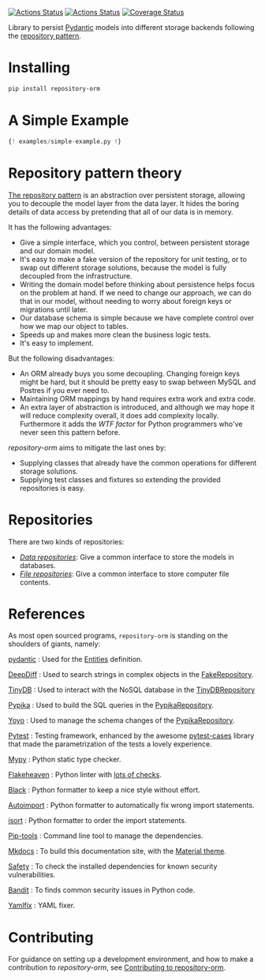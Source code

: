 [![Actions Status](https://github.com/lyz-code/repository-orm/workflows/Tests/badge.svg)](https://github.com/lyz-code/repository-orm/actions)
[![Actions Status](https://github.com/lyz-code/repository-orm/workflows/Build/badge.svg)](https://github.com/lyz-code/repository-orm/actions)
[![Coverage Status](https://coveralls.io/repos/github/lyz-code/repository-orm/badge.svg?branch=master)](https://coveralls.io/github/lyz-code/repository-orm?branch=master)

Library to persist [Pydantic](https://pydantic-docs.helpmanual.io/) models into
different storage backends following the [repository
pattern](https://lyz-code.github.io/blue-book/architecture/repository_pattern/).

# Installing

```bash
pip install repository-orm
```

# A Simple Example

```python
{! examples/simple-example.py !}
```

# Repository pattern theory

[The repository
pattern](https://www.cosmicpython.com/book/chapter_02_repository.html) is an
abstraction over persistent storage, allowing you to decouple the model layer
from the data layer. It hides the boring details of data access by pretending
that all of our data is in memory.

It has the following advantages:

* Give a simple interface, which you control, between persistent storage and
    our domain model.
* It's easy to make a fake version of the repository for unit testing, or to
    swap out different storage solutions, because the model is fully decoupled
    from the infrastructure.
* Writing the domain model before thinking about persistence helps focus on
    the problem at hand. If we need to change our approach, we can do that in
    our model, without needing to worry about foreign keys or migrations until
    later.
* Our database schema is simple because we have complete control over how
    we map our object to tables.
* Speeds up and makes more clean the business logic tests.
* It's easy to implement.

But the following disadvantages:

* An ORM already buys you some decoupling. Changing foreign keys might be hard,
    but it should be pretty easy to swap between MySQL and Postres if you ever
    need to.
* Maintaining ORM mappings by hand requires extra work and extra code.
* An extra layer of abstraction is introduced, and although we may hope it will
    reduce complexity overall, it does add complexity locally. Furthermore it
    adds the *WTF factor* for Python programmers who've never seen this pattern
    before.

*repository-orm* aims to mitigate the last ones by:

* Supplying classes that already have the common operations for different
    storage solutions.
* Supplying test classes and fixtures so extending the provided repositories is
    easy.

# Repositories

There are two kinds of repositories:

* [*Data repositories*](repositories.md): Give a common interface to store the
    models in databases.
* [*File repositories*](file_repositories.md): Give a common interface to store
    computer file contents.

# References

As most open sourced programs, `repository-orm` is standing on the shoulders of
giants, namely:

[pydantic](https://pydantic-docs.helpmanual.io/)
: Used for the [Entities](models.md#entities) definition.

[DeepDiff](https://deepdiff.readthedocs.io)
: Used to search strings in complex objects in the
    [FakeRepository](fake_repository.md).

[TinyDB](https://tinydb.readthedocs.io/en/latest/usage.html)
: Used to interact with the NoSQL database in the
    [TinyDBRepository](tinydb_repository.md)

[Pypika](https://pypika.readthedocs.io/en/latest/)
: Used to build the SQL queries in the [PypikaRepository](pypika_repository.md).

[Yoyo](https://ollycope.com/software/yoyo/latest)
: Used to manage the schema changes of the
    [PypikaRepository](pypika_repository.md).

[Pytest](https://docs.pytest.org/en/latest)
: Testing framework, enhanced by the awesome
    [pytest-cases](https://smarie.github.io/python-pytest-cases/) library that made
    the parametrization of the tests a lovely experience.

[Mypy](https://mypy.readthedocs.io/en/stable/)
: Python static type checker.

[Flakeheaven](https://github.com/flakeheaven/flakeheaven)
: Python linter with [lots of
    checks](https://lyz-code.github.io/blue-book/devops/flakeheaven#plugins).

[Black](https://black.readthedocs.io/en/stable/)
: Python formatter to keep a nice style without effort.

[Autoimport](https://github.com/lyz-code/autoimport)
: Python formatter to automatically fix wrong import statements.

[isort](https://github.com/timothycrosley/isort)
: Python formatter to order the import statements.

[Pip-tools](https://github.com/jazzband/pip-tools)
: Command line tool to manage the dependencies.

[Mkdocs](https://www.mkdocs.org/)
: To build this documentation site, with the
[Material theme](https://squidfunk.github.io/mkdocs-material).

[Safety](https://github.com/pyupio/safety)
: To check the installed dependencies for known security vulnerabilities.

[Bandit](https://bandit.readthedocs.io/en/latest/)
: To finds common security issues in Python code.

[Yamlfix](https://github.com/lyz-code/yamlfix)
: YAML fixer.

# Contributing

For guidance on setting up a development environment, and how to make
a contribution to *repository-orm*, see [Contributing to
repository-orm](https://lyz-code.github.io/repository-orm/contributing).
